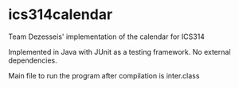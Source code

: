 # ics314calendar
Team Dezesseis' implementation of the calendar for ICS314

Implemented in Java with JUnit as a testing framework.
No external dependencies.

Main file to run the program after compilation is inter.class
